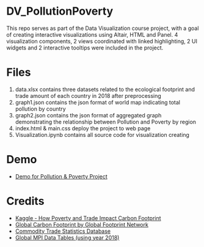 # DV_PollutionPoverty
This repo serves as part of the Data Visualization course project, with a goal of creating interactive visualizations using Altair, HTML and Panel. 4 visualization components,  2 views coordinated with linked highlighting, 2 UI widgets and 2 interactive tooltips were included in the project.

# Files
1. data.xlsx contains three datasets related to the ecological footprint and trade amount of each country in 2018 after preprocessing
2. graph1.json contains the json format of world map indicating total pollution by country
3. graph2.json contains the json format of aggregated graph demonstrating the relationship between Pollution and Poverty by region
4. index.html & main.css deploy the project to web page
5. Visualization.ipynb contains all source code for visualization creating

# Demo
- [Demo for Pollution & Poverty Project](https://davinachen.github.io/DV_PollutionPoverty/)

# Credits
- [Kaggle - How Poverty and Trade Impact Carbon Footprint](https://www.kaggle.com/code/jroachel/how-poverty-and-trade-impact-carbon-footprint/notebook)
- [Global Carbon Footprint by Global Footprint Network](https://www.footprintnetwork.org/licenses/public-data-package-free/)
- [Commodity Trade Statistics Database](http://data.un.org/Data.aspx?d=ComTrade&f=_l1Code%3a1)
- [Global MPI Data Tables (using year 2018)](https://ophi.org.uk/multidimensional-poverty-index/data-tables-do-files/)